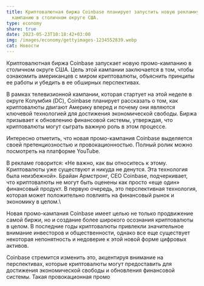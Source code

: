 ```yaml
---
title: Криптовалютная биржа Coinbase планирует запустить новую рекламную
  кампанию в столичном округе США.
type: economy
share: true
date: 2023-05-23T10:18:42+03:00
img: /images/economy/gettyimages-1234552839.webp
cat: Новости
---
```

Криптовалютная биржа Coinbase запускает новую промо-кампанию в столичном округе США. Цель этой кампании заключается в том, чтобы ознакомить американцев с миром криптовалюты, объяснить принципы ее работы и убедить в ее обширных перспективах.

В рамках телевизионной кампании, которая стартует на этой неделе в округе Колумбия (DC), Coinbase планирует рассказать о том, как криптовалюты двигают Америку вперед и почему они являются ключевой технологией для достижения экономической свободы. Биржа призывает к обновлению финансовой системы, утверждая, что криптовалюты могут сыграть важную роль в этом процессе.

Интересно отметить, что новая промо-кампания Coinbase выделяется своей претенциозностью и провокационностью. Полный ролик можно посмотреть на платформе YouTube.

В рекламе говорится: «Не важно, как вы относитесь к этому. Криптовалюты уже существуют и никуда не денутся. Эта технология была неизбежной». Брайан Армстронг, CEO Coinbase, подчеркивает, что криптовалюты не могут быть оценены как просто «еще один» финансовый продукт. В первую очередь, это перспективная технология, которая может положительно повлиять на финансовый рынок и экономику в целом.\

Новая промо-кампания Coinbase имеет целью не только продвижение самой биржи, но и создание более широкого осознания криптовалюты в целом. В последние годы криптовалюты привлекли значительное внимание инвесторов и общественности, однако все еще существует некоторая непонятность и недоверие к этой новой форме цифровых активов.

Coinbase стремится изменить это, акцентируя внимание на перспективах, которые криптовалюты могут предоставить для достижения экономической свободы и обновления финансовой системы. Такая провокационная промо